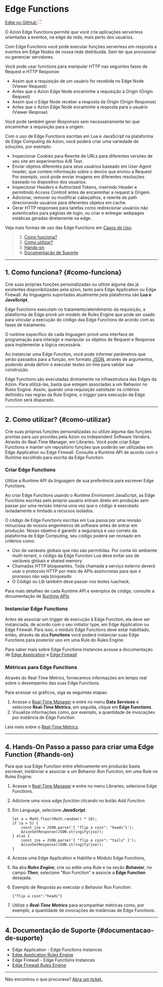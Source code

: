 # Edge **Functions**

[Edite no GitHub <svg width="14" height="14" xmlns="http://www.w3.org/2000/svg"><g fill="none" stroke="#F3652B"><path d="M4.81.71H.672v11.43H12.1V8.001" stroke-width=".8"/><path d="M6.87.786h5.155V5.94M6.31 6.5L12.026.786"/></g></svg>](https://github.com/aziontech/docs_en/edit/master/edge-functions/index.md)

O Azion Edge Functions permite que você crie aplicações serverless orientadas a eventos, na edge da rede, mais perto dos usuários.

Com Edge Functions você pode executar funções serverless em resposta a eventos em Edge Nodes de nossa rede distribuída. Sem ter que provisionar ou gerenciar servidores. 

Você pode usar functions para manipular HTTP nas seguintes fases de Request e HTTP Response:

- Assim que a requisição de um usuário for recebida no Edge Node (Viewer Request)
- Antes que o Azion Edge Node encaminhe a requisição à Origin (Origin Request)
- Assim que  o Edge Node receber a resposta da Origin (Origin Response)
- Antes que o Azion Edge Node encaminhe a resposta para o usuário (Viewer Respnse)

Você pode também gerar *Responses* sem necessáriamente ter que encaminhar a requisição para a origem.

Com o uso de Edge Functions escritas em Lua e JavaScript na plataforma de Edge Computing da Azion, você poderá criar uma variedade de soluções, por exemplo:

- Inspecionar Cookies para Rewrite de URLs para diferentes versões de seu site em experimentos A/B Test.
- Enviar objetos diferentes para seus usuários baseado em User-Agent header, que contem informação sobre o device que enviou a Request. Por exemplo, você pode enviar imagens em diferentes resoluções baseado no dispositivo dos usuários.
- Inspecionar Headers e Authorized Tokens, inserindo Header e permitindo Access Controll antes de encaminhar a request à Origem.
- Adicionar, remover ou modificar cabeçalhos, e rewrite de path direcionando usuários para diferentes objetos em cache.
- Gerar HTTP responses para tarefas como redirecionar usuários não autenticados para páginas de login, ou criar e entregar webpages estáticas geradas diretamente na edge.

Veja mais formas de uso das Edge Functions em [Casos de Uso](https://www.azion.com/pt-br/documentacao/casos-de-uso/).

> 1. [Como funciona?](#como-funciona)
> 2. [Como utilizar?](#como-utilizar)
> 3. [Hands-on](#hands-on)
> 4. [Documentação de Suporte](#documentacao-de-suporte)

---

## 1. Como funciona? {#como-funciona}

Crie suas próprias funções personalizadas ou utilize alguma das já existentes disponibilizadas pela azion, tanto para Edge Application ou Edge Firewall. As linguagens suportadas atualmente pela plataforma são **Lua e JavaScript**.

Edge Functions executam no tratamento/atendimento da requisição, a plataforma de Edge provê um modelo de Rules Engine que pode ser usado para vincular a execução do código das Edge Functions de acordo com as fases de tratamento. 

O runtime específico de cada linguagem provê uma interface de programação para interagir e manipular os objetos de Request e Response para implementar a lógica necessária.

Ao instanciar uma Edge Function, você pode informar parâmetros que serão passados para a função, em formato [JSON](https://www.json.org/), através de argumentos, podendo ainda definir e executar testes on-line para validar sua construção.

Edge Functions são executadas diretamente na infraestrutura das Edges da Azion. Para utilizá-las, basta que estejam associadas a um Behavior no Rules Engine. Assim, quando uma requisição satisfazer os critérios definidos nas regras da Rule Engine, o *trigger* para execução da Edge Function será disparado.

---

## 2. Como utilizar? {#como-utilizar}

Crie suas próprias funções personalizadas ou utilize alguma das funções prontas para uso providas pela Azion ou Independent Software Vendors. Através do Real-Time Manager, em Libraries. Você pode criar Edge Functions e manter um repositório funções que poderão ser utilizadas em Edge Application ou Edge Firewall. Consulte a Runtime API de acordo com o Runtime escolhido para escrita da Edge Function.

### Criar Edge Functions

Utilize a Runtime API da linguagem de sua preferência para escrever Edge Functions.

Ao criar Edge Functions usando o *Runtime Enviroment* JavaScript, as Edge Functions escritas pelo próprio usuário entram direto em produção sem passar por uma revisão interna uma vez que o código é executado isoladamente e limitado a recursos isolados.

O código de Edge Functions escritas em Lua passa por uma revisão minuciosa de nossos engenheiros de software antes de entrar em produção. Nosso objetivo é garantir a segurança e uso correto da plataforma de Edge Computing, seu código poderá ser revisado em critérios como:

- Uso de variáveis globais que não são permitidas. Por conta do ambiente multi-tenant, o código da Edge Function Lua deve evitar uso de variáveis globais e shared memory
- Chamadas HTTP bloqueantes. Toda chamada a serviço externo deverá usar o protocolo HTTP por meio de APIs assíncronas para que o processo não seja bloqueado
- O Código ou Lib também deve passar nos testes luacheck.

Para mais detalhes de cada Runtime API e exemplos de código, consulte a documentação de [Runtime APIs](https://www.azion.com/pt-br/documentacao/produtos/edge-functions/runtime-apis/)

### Instanciar Edge Functions

Antes de associar um trigger de execução à Edge Function, ela deve ser instanciada, de acordo com o seu initiator type, em Edge Application ou Edge Firewall. Para isso, o módulo Edge Functions deve estar habilitado, então, através da aba **Functions** você poderá instanciar suas Edge Functions para posterior uso em uma Rule do Rules Engine.

Para saber mais sobre Edge Functions Instances acesse a documentação de [Edge Application](https://www.azion.com/pt-br/documentacao/produtos/edge-application/edge-functions-instances/) e [Edge Firewall](https://www.azion.com/pt-br/documentacao/produtos/edge-firewall/edge-functions-instances/)

### Métricas para Edge Functions

Através do Real-Time Metrics, fornecemos informações em tempo real sobre o desempenho das suas Edge Functions.

Para acessar os gráficos, siga as seguintes etapas:

1. Acesse o [Real-Time Manager](https://manager.azion.com/) e entre no menu **Data Services** e selecione **Real-Time Metrics**, em seguida, clique em **Edge Functions**.
2. Visualize informações como, por exemplo, a quantidade de invocações por instância de Edge Function.

Leia mais sobre o [Real-Time Metrics](https://www.azion.com/pt-br/produtos/real-time-metrics/).

---

## 4. Hands-On Passo a passo para criar uma Edge Function 	{#hands-on}

Para que sua Edge Function entre efetivamente em producão basta escrever, instânciar e associar a um Behavior _Run Function_, em uma Rule no Rules Engine:

1. Acesse o [Real-Time Manager](https://manager.azion.com/) e entre no menu Libraries, selecione Edge Functions.

2. Adicione uma nova _edge function_ clicando no botão _Add Function_.

3. Em Language, selecione ***JavaScript***.

   ~~~
   let a = Math.floor(Math.random() * 10);
   if (a > 5) {
       const jso = JSON.parse('{ "flip a coin": "heads"}');
       AzionSetResponse(JSON.stringify(jso));
   } else {
       const jso = JSON.parse('{ "flip a coin": "tails" }');
       AzionSetResponse(JSON.stringify(jso));
   }
   ~~~

4. Acesse uma Edge Application e Habilite o Módulo Edge Functions, 

5. Na aba ***Rules Engine***, crie ou edite uma Rule e na seção ***Behavior***, no campo ***Then***,  selecione "Run Function" e associe a **Edge Function** desejada. 

6. Exemplo de Resposta ao executar o Behavior Run Function:

   ~~~
   {"flip a coin":"heads"}
   ~~~

7. Utilize o ***Real-Time Metrics*** para acompanhar métricas como, por exemplo, a quantidade de invocações de instâncias de Edge Functions.



---

## 4. Documentação de Suporte 	{#documentacao-de-suporte}

- Edge Application - Edge Functions Instances
- [Edge Application Rules Engine](https://www.azion.com/pt-br/documentacao/produtos/edge-application/rules-engine/)
- Edge Firewall - Edge Functions Instances
- [Edge Firewall Rules Engine](https://www.azion.com/pt-br/documentacao/produtos/edge-firewall/rules-engine/)

---

Não encontrou o que procurava? [Abra um ticket.](https://tickets.azion.com/)

